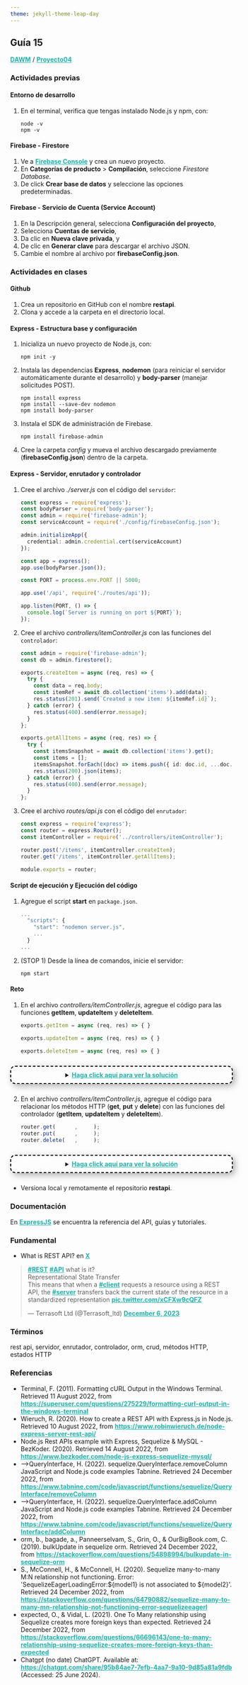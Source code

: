 ```yaml
---
theme: jekyll-theme-leap-day
---
```


<style type="text/css" media="screen">
  details {
    margin: 5% 0%;
    padding: 2%;
    border: dashed 2px black;
    border-radius: 11px;
    box-shadow: 5px 5px 15px rgba(0, 0, 0, 0.3);
    text-align: center;
  }

  a {
    color: lightseagreen;
    font-weight: bold;
  }
</style>

## Guía 15

[DAWM](/DAWM/) / [Proyecto04](/DAWM/proyectos/2024/proyecto04)

### Actividades previas

#### Entorno de desarrollo

1. En el terminal, verifica que tengas instalado Node.js y npm, con:        

    ```command
    node -v
    npm -v
    ```

#### Firebase - Firestore

1. Ve a [Firebase Console](https://firebase.google.com/) y crea un nuevo proyecto.
2. En **Categorías de producto** > **Compilación**, seleccione _Firestore Database_.
3. De click **Crear base de datos** y seleccione las opciones predeterminadas. 

#### Firebase - Servicio de Cuenta (Service Account)

1. En la Descripción general, selecciona **Configuración del proyecto**, 
2. Selecciona **Cuentas de servicio**,
3. Da clic en **Nueva clave privada**, y 
4. De clic en **Generar clave** para descargar el archivo JSON. 
5. Cambie el nombre al archivo por **firebaseConfig.json**.

### Actividades en clases

#### Github

1. Crea un repositorio en GitHub con el nombre **restapi**.
2. Clona y accede a la carpeta en el directorio local.

#### Express - Estructura base y configuración

1. Inicializa un nuevo proyecto de Node.js, con:

    ```
    npm init -y
    ```

2. Instala las dependencias **Express**, **nodemon** (para reiniciar el servidor automáticamente durante el desarrollo) y **body-parser** (manejar solicitudes POST).

    ```
    npm install express
    npm install --save-dev nodemon
    npm install body-parser
    ```

3. Instala el SDK de administración de Firebase.

    ```
    npm install firebase-admin
    ```

4. Cree la carpeta _config_ y mueva el archivo descargado previamente (**firebaseConfig.json**) dentro de la carpeta.

#### Express - Servidor, enrutador y controlador

1. Cree el archivo _./server.js_ con el código del `servidor`:

    ```typescript
    const express = require('express');
    const bodyParser = require('body-parser');
    const admin = require('firebase-admin');
    const serviceAccount = require('./config/firebaseConfig.json');

    admin.initializeApp({
      credential: admin.credential.cert(serviceAccount)
    });

    const app = express();
    app.use(bodyParser.json());

    const PORT = process.env.PORT || 5000;

    app.use('/api', require('./routes/api'));

    app.listen(PORT, () => {
      console.log(`Server is running on port ${PORT}`);
    });
    ```

2. Cree el archivo _controllers/itemController.js_ con las funciones del `controlador`:

    ```typescript
    const admin = require('firebase-admin');
    const db = admin.firestore();

    exports.createItem = async (req, res) => {
      try {
        const data = req.body;
        const itemRef = await db.collection('items').add(data);
        res.status(201).send(`Created a new item: ${itemRef.id}`);
      } catch (error) {
        res.status(400).send(error.message);
      }
    };

    exports.getAllItems = async (req, res) => {
      try {
        const itemsSnapshot = await db.collection('items').get();
        const items = [];
        itemsSnapshot.forEach((doc) => items.push({ id: doc.id, ...doc.data() }));
        res.status(200).json(items);
      } catch (error) {
        res.status(400).send(error.message);
      }
    };
    ```

3. Cree el archivo _routes/api.js_ con el código del `enrutador`:

    ```typescript
    const express = require('express');
    const router = express.Router();
    const itemController = require('../controllers/itemController');

    router.post('/items', itemController.createItem);
    router.get('/items', itemController.getAllItems);

    module.exports = router;
    ```

#### Script de ejecución y Ejecución del código

1. Agregue el script **start** en `package.json`.

    ```typescript
    ...
      "scripts": {
        "start": "nodemon server.js",
        ...
      }
    ...
    ```

2. (STOP 1) Desde la línea de comandos, inicie el servidor:

    ```command
    npm start
    ```

#### Reto

1. En el archivo _controllers/itemController.js_, agregue el código para las funciones **getItem**, **updateItem** y **deleteItem**.

    ```typescript
    exports.getItem = async (req, res) => { }

    exports.updateItem = async (req, res) => { }

    exports.deleteItem = async (req, res) => { }
    ```

<details>
  <summary><a href="#">Haga click aquí para ver la solución</a></summary>
  <p>
  <pre><code lang="typescript">
    exports.getItem = async (req, res) => {
      try {
        const itemId = req.params.id;
        const itemDoc = await db.collection('items').doc(itemId).get();
        if (!itemDoc.exists) {
          res.status(404).send('Item not found');
        } else {
          res.status(200).json({ id: itemDoc.id, ...itemDoc.data() });
        }
      } catch (error) {
        res.status(400).send(error.message);
      }
    };

    exports.updateItem = async (req, res) => {
      try {
        const itemId = req.params.id;
        const data = req.body;
        const itemRef = db.collection('items').doc(itemId);
        await itemRef.update(data);
        res.status(200).send('Item updated');
      } catch (error) {
        res.status(400).send(error.message);
      }
    };

    exports.deleteItem = async (req, res) => {
      try {
        const itemId = req.params.id;
        await db.collection('items').doc(itemId).delete();
        res.status(200).send('Item deleted');
      } catch (error) {
        res.status(400).send(error.message);
      }
    };
  </code></pre>
  </p>
</details>

2. En el archivo _controllers/itemController.js_, agregue el código para relacionar los métodos HTTP (**get**, **put** y **delete**) con las funciones del controlador (**getItem**, **updateItem** y **deleteItem**).

    ```typescript
    router.get(      ,     );
    router.put(      ,     );
    router.delete(   ,     );
    ```

<details>
  <summary><a href="#">Haga click aquí para ver la solución</a></summary>
  <p>
    <pre><code lang="typescript">
      router.get('/items/:id', itemController.getItem);
      router.put('/items/:id', itemController.updateItem);
      router.delete('/items/:id', itemController.deleteItem);
    </code></pre>
  </p>
</details>

* Versiona local y remotamente el repositorio **restapi**.

### Documentación

En [ExpressJS](https://expressjs.com/) se encuentra la referencia del API, guías y tutoriales.

### Fundamental

* What is REST API? en [X](https://twitter.com/Terrasoft_ltd/status/1732354546528067738)

<blockquote class="twitter-tweet" data-media-max-width="560"><p lang="en" dir="ltr"><a href="https://twitter.com/hashtag/REST?src=hash&amp;ref_src=twsrc%5Etfw">#REST</a> <a href="https://twitter.com/hashtag/API?src=hash&amp;ref_src=twsrc%5Etfw">#API</a> what is it?<br>Representational State Transfer<br>This means that when a <a href="https://twitter.com/hashtag/client?src=hash&amp;ref_src=twsrc%5Etfw">#client</a> requests a resource using a REST API, the <a href="https://twitter.com/hashtag/server?src=hash&amp;ref_src=twsrc%5Etfw">#server</a> transfers back the current state of the resource in a standardized representation <a href="https://t.co/xCFXw9cQFZ">pic.twitter.com/xCFXw9cQFZ</a></p>&mdash; Terrasoft Ltd (@Terrasoft_ltd) <a href="https://twitter.com/Terrasoft_ltd/status/1732354546528067738?ref_src=twsrc%5Etfw">December 6, 2023</a></blockquote> <script async src="https://platform.twitter.com/widgets.js" charset="utf-8"></script>

### Términos

rest api, servidor, enrutador, controlador, orm, crud, métodos HTTP, estados HTTP

### Referencias

* Terminal, F. (2011). Formatting cURL Output in the Windows Terminal. Retrieved 11 August 2022, from https://superuser.com/questions/275229/formatting-curl-output-in-the-windows-terminal
* Wieruch, R. (2020). How to create a REST API with Express.js in Node.js. Retrieved 10 August 2022, from https://www.robinwieruch.de/node-express-server-rest-api/
* Node.js Rest APIs example with Express, Sequelize & MySQL - BezKoder. (2020). Retrieved 14 August 2022, from https://www.bezkoder.com/node-js-express-sequelize-mysql/
* -->QueryInterface, H. (2022). sequelize.QueryInterface.removeColumn JavaScript and Node.js code examples Tabnine. Retrieved 24 December 2022, from https://www.tabnine.com/code/javascript/functions/sequelize/QueryInterface/removeColumn
* -->QueryInterface, H. (2022). sequelize.QueryInterface.addColumn JavaScript and Node.js code examples Tabnine. Retrieved 24 December 2022, from https://www.tabnine.com/code/javascript/functions/sequelize/QueryInterface/addColumn
* orm, b., bagade, a., Panneerselvam, S., Grin, O., & OurBigBook.com, C. (2019). bulkUpdate in sequelize orm. Retrieved 24 December 2022, from https://stackoverflow.com/questions/54898994/bulkupdate-in-sequelize-orm
* S., McConnell, H., & McConnell, H. (2020). Sequelize many-to-many M:N relationship not functioning. Error: 'SequelizeEagerLoadingError:${model1} is not associated to ${model2}'. Retrieved 24 December 2022, from https://stackoverflow.com/questions/64790882/sequelize-many-to-many-mn-relationship-not-functioning-error-sequelizeeagerl
* expected, O., & Vidal, L. (2021). One To Many relationship using Sequelize creates more foreign keys than expected. Retrieved 24 December 2022, from https://stackoverflow.com/questions/66696143/one-to-many-relationship-using-sequelize-creates-more-foreign-keys-than-expected
* Chatgpt (no date) ChatGPT. Available at: https://chatgpt.com/share/95b84ae7-7efb-4aa7-9a10-9d85a81a9fdb (Accessed: 25 June 2024). 